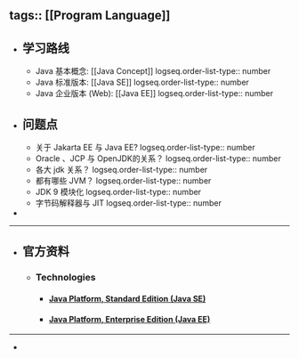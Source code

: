 tags:: [[Program Language]]
---

- ## 学习路线
	- Java 基本概念: [[Java Concept]]
	  logseq.order-list-type:: number
	- Java 标准版本: [[Java SE]]
	  logseq.order-list-type:: number
	- Java 企业版本 (Web): [[Java EE]]
	  logseq.order-list-type:: number
- ## 问题点
	- 关于 Jakarta EE 与 Java EE?
	  logseq.order-list-type:: number
	- Oracle 、JCP 与 OpenJDK的关系？
	  logseq.order-list-type:: number
	- 各大 jdk 关系？
	  logseq.order-list-type:: number
	- 都有哪些 JVM？
	  logseq.order-list-type:: number
	- JDK 9 模块化
	  logseq.order-list-type:: number
	- 字节码解释器与 JIT
	  logseq.order-list-type:: number
-
- ---
- ## 官方资料
	- ### Technologies
		- #### [Java Platform, Standard Edition (Java SE)](https://docs.oracle.com/en/java/javase/index.html)
		- #### [Java Platform, Enterprise Edition (Java EE)](https://www.oracle.com/java/technologies/java-ee-glance.html)
- ---
-